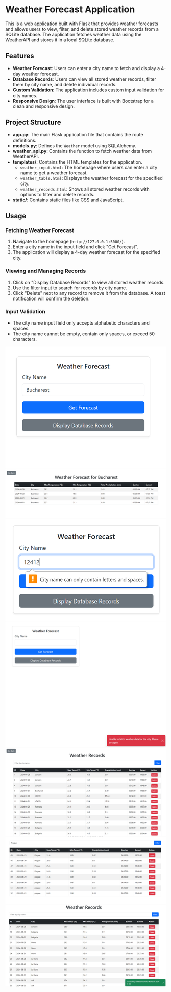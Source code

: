 # Weather Forecast Application

This is a web application built with Flask that provides weather forecasts and allows users to view, filter, and delete stored weather records from a SQLite database. The application fetches weather data using the WeatherAPI and stores it in a local SQLite database.

## Features

- **Weather Forecast**: Users can enter a city name to fetch and display a 4-day weather forecast.
- **Database Records**: Users can view all stored weather records, filter them by city name, and delete individual records.
- **Custom Validation**: The application includes custom input validation for city names.
- **Responsive Design**: The user interface is built with Bootstrap for a clean and responsive design.

## Project Structure

- **app.py**: The main Flask application file that contains the route definitions.
- **models.py**: Defines the `Weather` model using SQLAlchemy.
- **weather_api.py**: Contains the function to fetch weather data from WeatherAPI.
- **templates/**: Contains the HTML templates for the application.
  - `weather_input.html`: The homepage where users can enter a city name to get a weather forecast.
  - `weather_table.html`: Displays the weather forecast for the specified city.
  - `weather_records.html`: Shows all stored weather records with options to filter and delete records.
- **static/**: Contains static files like CSS and JavaScript.

## Usage

### Fetching Weather Forecast

1. Navigate to the homepage (`http://127.0.0.1:5000/`).
2. Enter a city name in the input field and click "Get Forecast".
3. The application will display a 4-day weather forecast for the specified city.

### Viewing and Managing Records

1. Click on "Display Database Records" to view all stored weather records.
2. Use the filter input to search for records by city name.
3. Click "Delete" next to any record to remove it from the database. A toast notification will confirm the deletion.

### Input Validation

- The city name input field only accepts alphabetic characters and spaces.
- The city name cannot be empty, contain only spaces, or exceed 50 characters.

![Weather Forecast Example](demo-images/1.png)
![Weather Forecast Example](demo-images/2.png)
![Weather Forecast Example](demo-images/3.png)
![Weather Forecast Example](demo-images/4.png)
![Weather Forecast Example](demo-images/5.png)
![Weather Forecast Example](demo-images/6.png)
![Weather Forecast Example](demo-images/7.png)
